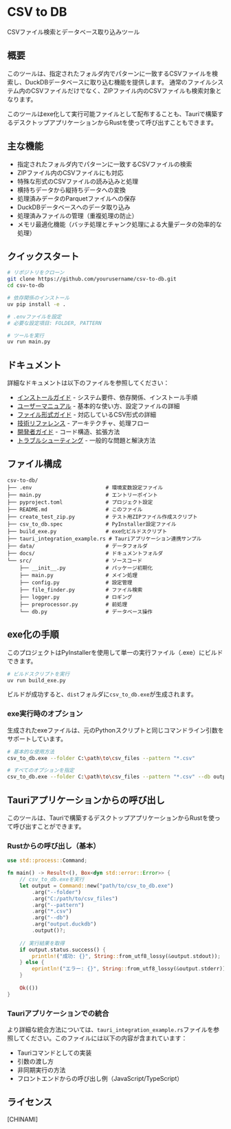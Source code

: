 # CSV to DB

CSVファイル検索とデータベース取り込みツール

## 概要

このツールは、指定されたフォルダ内でパターンに一致するCSVファイルを検索し、DuckDBデータベースに取り込む機能を提供します。
通常のファイルシステム内のCSVファイルだけでなく、ZIPファイル内のCSVファイルも検索対象となります。

このツールはexe化して実行可能ファイルとして配布することも、Tauriで構築するデスクトップアプリケーションからRustを使って呼び出すこともできます。

## 主な機能

- 指定されたフォルダ内でパターンに一致するCSVファイルの検索
- ZIPファイル内のCSVファイルにも対応
- 特殊な形式のCSVファイルの読み込みと処理
- 横持ちデータから縦持ちデータへの変換
- 処理済みデータのParquetファイルへの保存
- DuckDBデータベースへのデータ取り込み
- 処理済みファイルの管理（重複処理の防止）
- メモリ最適化機能（バッチ処理とチャンク処理による大量データの効率的な処理）

## クイックスタート

```bash
# リポジトリをクローン
git clone https://github.com/yourusername/csv-to-db.git
cd csv-to-db

# 依存関係のインストール
uv pip install -e .

# .envファイルを設定
# 必要な設定項目: FOLDER, PATTERN

# ツールを実行
uv run main.py
```

## ドキュメント

詳細なドキュメントは以下のファイルを参照してください：

- [インストールガイド](docs/installation.md) - システム要件、依存関係、インストール手順
- [ユーザーマニュアル](docs/user_manual.md) - 基本的な使い方、設定ファイルの詳細
- [ファイル形式ガイド](docs/file_formats.md) - 対応しているCSV形式の詳細
- [技術リファレンス](docs/technical_reference.md) - アーキテクチャ、処理フロー
- [開発者ガイド](docs/developer_guide.md) - コード構造、拡張方法
- [トラブルシューティング](docs/troubleshooting.md) - 一般的な問題と解決方法

## ファイル構成

```
csv-to-db/
├── .env                        # 環境変数設定ファイル
├── main.py                     # エントリーポイント
├── pyproject.toml              # プロジェクト設定
├── README.md                   # このファイル
├── create_test_zip.py          # テスト用ZIPファイル作成スクリプト
├── csv_to_db.spec              # PyInstaller設定ファイル
├── build_exe.py                # exe化ビルドスクリプト
├── tauri_integration_example.rs # Tauriアプリケーション連携サンプル
├── data/                       # データフォルダ
├── docs/                       # ドキュメントフォルダ
└── src/                        # ソースコード
    ├── __init__.py             # パッケージ初期化
    ├── main.py                 # メイン処理
    ├── config.py               # 設定管理
    ├── file_finder.py          # ファイル検索
    ├── logger.py               # ロギング
    ├── preprocessor.py         # 前処理
    └── db.py                   # データベース操作
```

## exe化の手順

このプロジェクトはPyInstallerを使用して単一の実行ファイル（.exe）にビルドできます。

```bash
# ビルドスクリプトを実行
uv run build_exe.py
```

ビルドが成功すると、`dist`フォルダに`csv_to_db.exe`が生成されます。

### exe実行時のオプション

生成されたexeファイルは、元のPythonスクリプトと同じコマンドライン引数をサポートしています。

```bash
# 基本的な使用方法
csv_to_db.exe --folder C:\path\to\csv_files --pattern "*.csv"

# すべてのオプションを指定
csv_to_db.exe --folder C:\path\to\csv_files --pattern "*.csv" --db output.duckdb --encoding shift-jis --plant AAA --machine-id No.1 --data-label 2024
```

## Tauriアプリケーションからの呼び出し

このツールは、Tauriで構築するデスクトップアプリケーションからRustを使って呼び出すことができます。

### Rustからの呼び出し（基本）

```rust
use std::process::Command;

fn main() -> Result<(), Box<dyn std::error::Error>> {
    // csv_to_db.exeを実行
    let output = Command::new("path/to/csv_to_db.exe")
        .arg("--folder")
        .arg("C:/path/to/csv_files")
        .arg("--pattern")
        .arg("*.csv")
        .arg("--db")
        .arg("output.duckdb")
        .output()?;
    
    // 実行結果を取得
    if output.status.success() {
        println!("成功: {}", String::from_utf8_lossy(&output.stdout));
    } else {
        eprintln!("エラー: {}", String::from_utf8_lossy(&output.stderr));
    }
    
    Ok(())
}
```

### Tauriアプリケーションでの統合

より詳細な統合方法については、`tauri_integration_example.rs`ファイルを参照してください。このファイルには以下の内容が含まれています：

- Tauriコマンドとしての実装
- 引数の渡し方
- 非同期実行の方法
- フロントエンドからの呼び出し例（JavaScript/TypeScript）

## ライセンス

[CHINAMI]
